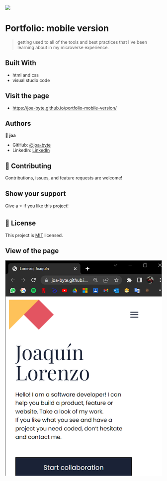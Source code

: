 ![](https://img.shields.io/badge/Microverse-blueviolet)

# Portfolio: mobile version

> getting used to all of the tools and best practices that I've been learning about in my microverse experience.


## Built With

- html and css
- visual studio code

## Visit the page

- https://joa-byte.github.io/portfolio-mobile-version/

## Authors

👤 **joa**

- GitHub: [@joa-byte](https://github.com/joa-byte)
- LinkedIn: [LinkedIn](https://www.linkedin.com/in/joa-lorenzo/)

## 🤝 Contributing

Contributions, issues, and feature requests are welcome!

## Show your support

Give a ⭐️ if you like this project!

## 📝 License

This project is [MIT](./MIT.md) licensed.

## View of the page

![app screenshot](./img/app_screenshot.png)
